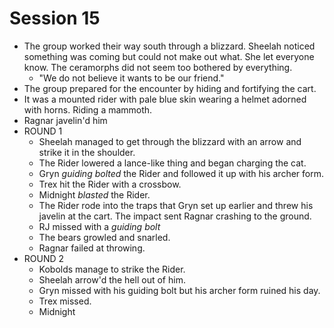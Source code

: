 # Session 15

* The group worked their way south through a blizzard. Sheelah noticed something was coming but could not make out what. She let everyone know. The ceramorphs did not seem too bothered by everything.
	* "We do not believe it wants to be our friend."
* The group prepared for the encounter by hiding and fortifying the cart.
* It was a mounted rider with pale blue skin wearing a helmet adorned with horns. Riding a mammoth.
* Ragnar javelin'd him
* ROUND 1
	* Sheelah managed to get through the blizzard with an arrow and strike it in the shoulder.
	* The Rider lowered a lance-like thing and began charging the cat.
	* Gryn _guiding bolted_ the Rider and followed it up with his archer form.
	* Trex hit the Rider with a crossbow.
	* Midnight _blasted_ the Rider.
	* The Rider rode into the traps that Gryn set up earlier and threw his javelin at the cart. The impact sent Ragnar crashing to the ground.
	* RJ missed with a _guiding bolt_
	* The bears growled and snarled.
	* Ragnar failed at throwing.
* ROUND 2
	* Kobolds manage to strike the Rider.
	* Sheelah arrow'd the hell out of him.
	* Gryn missed with his guiding bolt but his archer form ruined his day.
	* Trex missed.
	* Midnight 
<!--stackedit_data:
eyJoaXN0b3J5IjpbNjM4ODQ5NDQ3LC0zODQyMDU1OTIsNTE0MD
A3MDkyLDE3Njc5NjEwOTIsLTE1OTc1NTgwMTgsMTcxMTkzNjc2
Myw3NzYzNzg0MjgsLTIwMzA2MTQ4OTEsMjA4MzA4NTE1OV19
-->